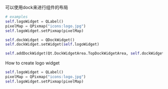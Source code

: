 可以使用dock来进行组件的布局

```python
# examples
self.logoWidget = QLabel()
pixelMap = QPixmap("icons:logo.jpg")
self.logoWidget.setPixmap(pixelMap)

self.dockWidget = QDockWidget()
self.dockWidget.setWidget(self.logoWidget)

self.addDockWidget(Qt.DockWidgetArea.TopDockWidgetArea, self.dockWidget)
```

How to create logo widget

```python
self.logoWidget = QLabel()
pixelMap = QPixmap("icons:logo.jpg")
self.logoWidget.setPixmap(pixelMap)
```